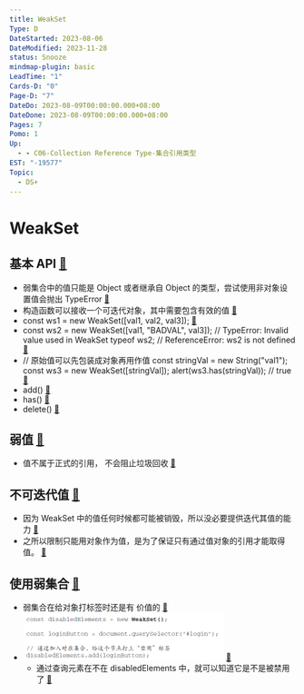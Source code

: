 ```yaml
---
title: WeakSet
Type: D
DateStarted: 2023-08-06
DateModified: 2023-11-28
status: Snooze
mindmap-plugin: basic
LeadTime: "1"
Cards-D: "0"
Page-D: "7"
DateDo: 2023-08-09T00:00:00.000+08:00
DateDone: 2023-08-09T00:00:00.000+08:00
Pages: 7
Pomo: 1
Up:
  - - C06-Collection Reference Type-集合引用类型
EST: "-19577"
Topic:
  - DS+
---
```


# WeakSet

## 基本 API [📌](obsidian://jump-to-pdf?id=ProJS-ZN&annotate=cedd019f-aad8-2ed1)

- 弱集合中的值只能是 Object 或者继承自 Object 的类型，尝试使用非对象设置值会抛出 TypeError [📌](obsidian://jump-to-pdf?id=ProJS-ZN&annotate=6f3a683b-2c73-23a4)
- 构造函数可以接收一个可迭代对象，其中需要包含有效的值 [📌](obsidian://jump-to-pdf?id=ProJS-ZN&annotate=d9ba1358-4c2c-6ace)
- const ws1 = new WeakSet([val1, val2, val3]); [📌](obsidian://jump-to-pdf?id=ProJS-ZN&annotate=c8e19d2a-9965-1714)
- const ws2 = new WeakSet([val1, "BADVAL", val3]); // TypeError: Invalid value used in WeakSet typeof ws2; // ReferenceError: ws2 is not defined [📌](obsidian://jump-to-pdf?id=ProJS-ZN&annotate=42ba9ea0-3044-7920)
- // 原始值可以先包装成对象再用作值 const stringVal = new String("val1"); const ws3 = new WeakSet([stringVal]); alert(ws3.has(stringVal)); // true [📌](obsidian://jump-to-pdf?id=ProJS-ZN&annotate=9332d196-bb03-6254)
- add() [📌](obsidian://jump-to-pdf?id=ProJS-ZN&annotate=8748d442-7811-ba65)
- has() [📌](obsidian://jump-to-pdf?id=ProJS-ZN&annotate=269606a3-9776-414d)
- delete() [📌](obsidian://jump-to-pdf?id=ProJS-ZN&annotate=f606e78a-66e6-332a)

## 弱值 [📌](obsidian://jump-to-pdf?id=ProJS-ZN&annotate=6a33afba-0322-96d7)

- 值不属于正式的引用， 不会阻止垃圾回收 [📌](obsidian://jump-to-pdf?id=ProJS-ZN&annotate=9cca829d-6905-5f3c)

## 不可迭代值 [📌](obsidian://jump-to-pdf?id=ProJS-ZN&annotate=a3c562ab-e943-0349)

- 因为 WeakSet 中的值任何时候都可能被销毁，所以没必要提供迭代其值的能力 [📌](obsidian://jump-to-pdf?id=ProJS-ZN&annotate=b1df8d48-1154-f614)
- 之所以限制只能用对象作为值，是为了保证只有通过值对象的引用才能取得值。 [📌](obsidian://jump-to-pdf?id=ProJS-ZN&annotate=0b830ec8-0632-f9f3)

## 使用弱集合 [📌](obsidian://jump-to-pdf?id=ProJS-ZN&annotate=c0e730f4-9688-e93f)

- 弱集合在给对象打标签时还是有 价值的 [📌](obsidian://jump-to-pdf?id=ProJS-ZN&annotate=abcdfbb5-40a7-3102)
- ![](./z-Assets/1691561411853.png) [📌](obsidian://jump-to-pdf?id=ProJS-ZN&annotate=6577b05d-5425-4318)
  - 通过查询元素在不在 disabledElements 中，就可以知道它是不是被禁用了 [📌](obsidian://jump-to-pdf?id=ProJS-ZN&annotate=205bff7c-c908-905e)
